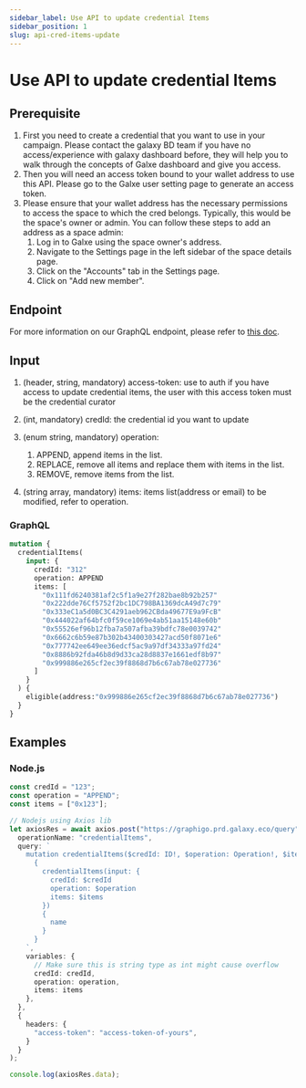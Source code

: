 ```yaml
---
sidebar_label: Use API to update credential Items
sidebar_position: 1
slug: api-cred-items-update
---
```

# Use API to update credential Items

## Prerequisite

1. First you need to create a credential that you want to use in your campaign. Please contact the galaxy BD team if you have no access/experience with galaxy dashboard before, they will help you to walk through the concepts of Galxe dashboard and give you access.
2. Then you will need an access token bound to your wallet address to use this API. Please go to the Galxe user setting page to generate an access token.
3. Please ensure that your wallet address has the necessary permissions to access the space to which the cred belongs. Typically, this would be the space's owner or admin. You can follow these steps to add an address as a space admin:
   1. Log in to Galxe using the space owner's address.
   2. Navigate to the Settings page in the left sidebar of the space details page.
   3. Click on the "Accounts" tab in the Settings page.
   4. Click on "Add new member".

## Endpoint

For more information on our GraphQL endpoint, please refer to [this doc](../6-graphql-api/overview.md).

## Input

1. (header, string, mandatory) access-token: use to auth if you have access to update credential items, the user with this access token must be the credential curator
2. (int, mandatory) credId: the credential id you want to update
3. (enum string, mandatory) operation:

   1. APPEND, append items in the list.
   2. REPLACE, remove all items and replace them with items in the list.
   3. REMOVE, remove items from the list.
4. (string array, mandatory) items: items list(address or email) to be modified, refer to operation.

### GraphQL

```graphql
mutation {
  credentialItems(
    input: {
      credId: "312"
      operation: APPEND
      items: [
        "0x111fd6240381af2c5f1a9e27f282bae8b92b257"
        "0x222dde76Cf5752f2bc1DC798BA1369dcA49d7c79"
        "0x333eC1a5d0BC3C4291aeb962CBda49677E9a9FcB"
        "0x444022af64bfc0f59ce1069e4ab51aa15148e60b"
        "0x55526ef96b12fba7a507afba39bdfc78e0039742"
        "0x6662c6b59e87b302b43400303427acd50f8071e6"
        "0x777742ee649ee36edcf5ac9a97df34333a97fd24"
        "0x8886b92fda46b8d9d33ca28d8837e1661edf8b97"
        "0x999886e265cf2ec39f8868d7b6c67ab78e027736"
      ]
    }
  ) {
    eligible(address:"0x999886e265cf2ec39f8868d7b6c67ab78e027736")
  }
}
```

## Examples

### Node.js

```typescript
const credId = "123";
const operation = "APPEND";
const items = ["0x123"];

// Nodejs using Axios lib
let axiosRes = await axios.post("https://graphigo.prd.galaxy.eco/query", {
  operationName: "credentialItems",
  query: `
    mutation credentialItems($credId: ID!, $operation: Operation!, $items: [String!]!) 
      { 
        credentialItems(input: { 
          credId: $credId 
          operation: $operation 
          items: $items 
        }) 
        { 
          name 
        } 
      }
    `,
    variables: {
      // Make sure this is string type as int might cause overflow
      credId: credId,
      operation: operation,
      items: items
    },
  },
  {
    headers: {
      "access-token": "access-token-of-yours",
    }
  }
);

console.log(axiosRes.data);
```